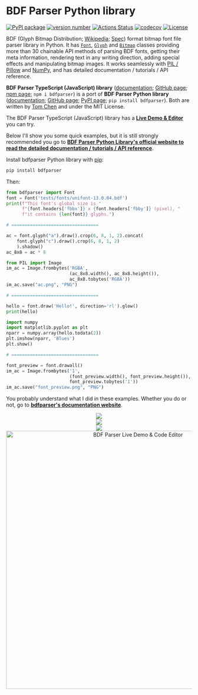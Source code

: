 # BDF Parser Python library

[![PyPI package](https://img.shields.io/badge/pip%20install-bdfparser-brightgreen)](https://pypi.org/project/bdfparser/) [![version number](https://img.shields.io/pypi/v/bdfparser?color=green&label=version)](https://github.com/tomchen/bdfparser/releases) [![Actions Status](https://github.com/tomchen/bdfparser/workflows/Test/badge.svg)](https://github.com/tomchen/bdfparser/actions) [![codecov](https://codecov.io/gh/tomchen/bdfparser/branch/master/graph/badge.svg?token=IMVVQEC04H)](https://codecov.io/gh/tomchen/bdfparser) [![License](https://img.shields.io/github/license/tomchen/bdfparser)](https://github.com/tomchen/bdfparser/blob/master/LICENSE)

BDF (Glyph Bitmap Distribution; [Wikipedia](https://en.wikipedia.org/wiki/Glyph_Bitmap_Distribution_Format); [Spec](https://font.tomchen.org/bdf_spec/)) format bitmap font file parser library in Python. It has [`Font`](https://font.tomchen.org/bdfparser_py/font), [`Glyph`](https://font.tomchen.org/bdfparser_py/glyph) and [`Bitmap`](https://font.tomchen.org/bdfparser_py/bitmap) classes providing more than 30 chainable API methods of parsing BDF fonts, getting their meta information, rendering text in any writing direction, adding special effects and manipulating bitmap images. It works seamlessly with [PIL / Pillow](https://pillow.readthedocs.io/en/stable/) and [NumPy](https://numpy.org/), and has detailed documentation / tutorials / API reference.

**BDF Parser TypeScript (JavaScript) library** ([documentation](https://font.tomchen.org/bdfparser_js/); [GitHub page](https://github.com/tomchen/bdfparser-js); [npm page](https://www.npmjs.com/package/bdfparser); `npm i bdfparser`) is a port of **BDF Parser Python library** ([documentation](https://font.tomchen.org/bdfparser_py/); [GitHub page](https://github.com/tomchen/bdfparser); [PyPI page](https://pypi.org/project/bdfparser/); `pip install bdfparser`). Both are written by [Tom Chen](https://github.com/tomchen/) and under the MIT License.

The BDF Parser TypeScript (JavaScript) library has a [**Live Demo & Editor**](https://font.tomchen.org/bdfparser_js/editor) you can try.

Below I'll show you some quick examples, but it is still strongly recommended you go to [**BDF Parser Python Library's official website to read the detailed documentation / tutorials / API reference**](https://font.tomchen.org/bdfparser_py/).

Install bdfparser Python library with [pip](https://pip.pypa.io/en/stable/installing/#do-i-need-to-install-pip):

```bash
pip install bdfparser
```

Then:

```python
from bdfparser import Font
font = Font('tests/fonts/unifont-13.0.04.bdf')
print(f"This font's global size is "
      f"{font.headers['fbbx']} x {font.headers['fbby']} (pixel), "
      f"it contains {len(font)} glyphs.")

# =================================

ac = font.glyph("a").draw().crop(6, 8, 1, 2).concat(
    font.glyph("c").draw().crop(6, 8, 1, 2)
    ).shadow()
ac_8x8 = ac * 8

from PIL import Image
im_ac = Image.frombytes('RGBA',
                        (ac_8x8.width(), ac_8x8.height()),
                        ac_8x8.tobytes('RGBA'))
im_ac.save("ac.png", "PNG")

# =================================

hello = font.draw('Hello!', direction='rl').glow()
print(hello)

import numpy
import matplotlib.pyplot as plt
nparr = numpy.array(hello.todata(2))
plt.imshow(nparr, 'Blues')
plt.show()

# =================================

font_preview = font.drawall()
im_ac = Image.frombytes('1',
                        (font_preview.width(), font_preview.height()),
                        font_preview.tobytes('1'))
im_ac.save("font_preview.png", "PNG")
```

You probably understand what I did in these examples. Whether you do or not, go to [**bdfparser's documentation website**](https://font.tomchen.org/bdfparser_py/).

<p align="center">
<a href="https://font.tomchen.org/bdfparser_py/">
<img src="https://font.tomchen.org/img/bdfparser_py/ac.png" /><br>
<img src="https://font.tomchen.org/img/bdfparser_py/plot.png" /><br>
<img src="https://font.tomchen.org/img/bdfparser_py/font_preview_part.png" />
</a>
<a href="https://font.tomchen.org/bdfparser_js/editor" title="BDF Parser Live Demo & Code Editor"><img src="https://font.tomchen.org/img/bdfparser_js/bdfparser_live_editor_demo.gif" width="700" alt="BDF Parser Live Demo & Code Editor"></a>
</p>
